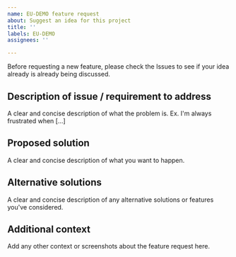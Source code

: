 ```yaml
---
name: EU-DEMO feature request
about: Suggest an idea for this project
title: ''
labels: EU-DEMO
assignees: ''

---
```


Before requesting a new feature, please check the Issues to see if your idea already is already being discussed.

## Description of issue / requirement to address

A clear and concise description of what the problem is. Ex. I'm always frustrated when [...]

## Proposed solution

A clear and concise description of what you want to happen.

## Alternative solutions

A clear and concise description of any alternative solutions or features you've considered.

## Additional context

Add any other context or screenshots about the feature request here.
